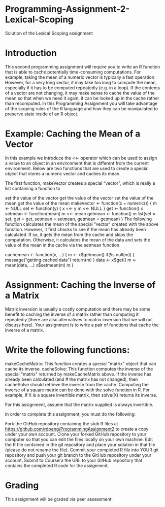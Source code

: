 # Programming-Assignment-2-Lexical-Scoping
 Solution of the Lexical Scoping assignment

# Introduction
This second programming assignment will require you to write an R function that is able to cache potentially time-consuming computations. For example, taking the mean of a numeric vector is typically a fast operation. However, for a very long vector, it may take too long to compute the mean, especially if it has to be computed repeatedly (e.g. in a loop). If the contents of a vector are not changing, it may make sense to cache the value of the mean so that when we need it again, it can be looked up in the cache rather than recomputed. In this Programming Assignment you will take advantage of the scoping rules of the R language and how they can be manipulated to preserve state inside of an R object.

# Example: Caching the Mean of a Vector
 In this example we introduce the <<- operator which can be used to assign a value to an object in an environment that is different from the current environment. Below are two functions that are used to create a special object that stores a numeric vector and caches its mean.

 The first function, makeVector creates a special "vector", which is really a list containing a function to

 set the value of the vector
 get the value of the vector
 set the value of the mean
 get the value of the mean
 makeVector <- function(x = numeric()) {
        m <- NULL
       set <- function(y) {
                x <<- y
                m <<- NULL
        }
        get <- function() x
        setmean <- function(mean) m <<- mean
        getmean <- function() m
        list(set = set, get = get,
             setmean = setmean,
             getmean = getmean)
 } 
 The following function calculates the mean of the special "vector" created with the above function. However, it first checks to see if the mean has already been calculated. If so, it gets the mean from the cache and skips the computation. Otherwise, it calculates the mean of the data and sets the value of the mean in the cache via the setmean function.

 cachemean <- function(x, ...) {
        m <- x$getmean()
        if(!is.null(m)) {
                message("getting cached data")
                return(m)
        }
        data <- x$get()
        m <- mean(data, ...)
        x$setmean(m)
        m
 }
# Assignment: Caching the Inverse of a Matrix
 Matrix inversion is usually a costly computation and there may be some benefit to caching the inverse of a matrix rather than computing it repeatedly (there are also alternatives to matrix inversion that 
 we will not discuss here). Your assignment is to write a pair of functions that cache the inverse of a matrix.

# Write the following functions:

 makeCacheMatrix: This function creates a special "matrix" object that can cache its inverse.
 cacheSolve: This function computes the inverse of the special "matrix" returned by makeCacheMatrix above. If the inverse has already been calculated (and # the matrix has not changed), then cacheSolve 
 should retrieve the inverse from the cache.
 Computing the inverse of a square matrix can be done with the solve function in R. For example, if X is a square invertible matrix, then solve(X) returns its inverse.

 For this assignment, assume that the matrix supplied is always invertible.

 In order to complete this assignment, you must do the following:

 Fork the GitHub repository containing the stub R files at https://github.com/rdpeng/ProgrammingAssignment2 to create a copy under your own account.
 Clone your forked GitHub repository to your computer so that you can edit the files locally on your own machine.
 Edit the R file contained in the git repository and place your solution in that file (please do not rename the file).
 Commit your completed R file into YOUR git repository and push your git branch to the GitHub repository under your account.
 Submit to Coursera the URL to your GitHub repository that contains the completed R code for the assignment.
# Grading
 This assignment will be graded via peer assessment.
